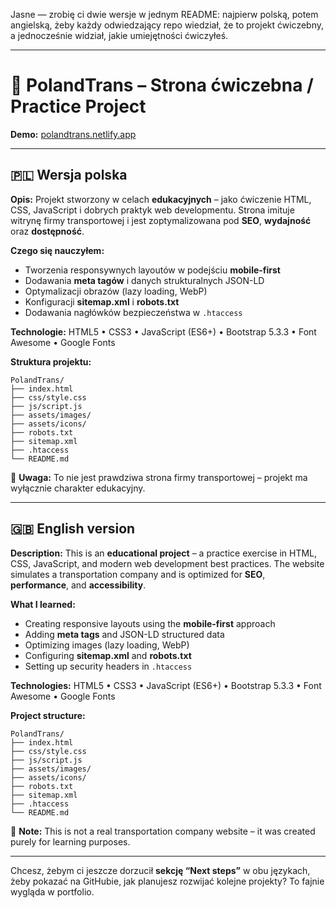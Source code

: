 Jasne — zrobię ci dwie wersje w jednym README: najpierw polską, potem angielską, żeby każdy odwiedzający repo wiedział, że to projekt ćwiczebny, a jednocześnie widział, jakie umiejętności ćwiczyłeś.

---

# 🚛 PolandTrans – Strona ćwiczebna / Practice Project

**Demo:** [polandtrans.netlify.app](https://polandtrans.netlify.app/)

---

## 🇵🇱 Wersja polska

**Opis:**
Projekt stworzony w celach **edukacyjnych** – jako ćwiczenie HTML, CSS, JavaScript i dobrych praktyk web developmentu. Strona imituje witrynę firmy transportowej i jest zoptymalizowana pod **SEO**, **wydajność** oraz **dostępność**.

**Czego się nauczyłem:**

* Tworzenia responsywnych layoutów w podejściu **mobile-first**
* Dodawania **meta tagów** i danych strukturalnych JSON-LD
* Optymalizacji obrazów (lazy loading, WebP)
* Konfiguracji **sitemap.xml** i **robots.txt**
* Dodawania nagłówków bezpieczeństwa w `.htaccess`

**Technologie:**
HTML5 • CSS3 • JavaScript (ES6+) • Bootstrap 5.3.3 • Font Awesome • Google Fonts

**Struktura projektu:**

```
PolandTrans/
├── index.html
├── css/style.css
├── js/script.js
├── assets/images/
├── assets/icons/
├── robots.txt
├── sitemap.xml
├── .htaccess
└── README.md
```

📌 **Uwaga:** To nie jest prawdziwa strona firmy transportowej – projekt ma wyłącznie charakter edukacyjny.

---

## 🇬🇧 English version

**Description:**
This is an **educational project** – a practice exercise in HTML, CSS, JavaScript, and modern web development best practices. The website simulates a transportation company and is optimized for **SEO**, **performance**, and **accessibility**.

**What I learned:**

* Creating responsive layouts using the **mobile-first** approach
* Adding **meta tags** and JSON-LD structured data
* Optimizing images (lazy loading, WebP)
* Configuring **sitemap.xml** and **robots.txt**
* Setting up security headers in `.htaccess`

**Technologies:**
HTML5 • CSS3 • JavaScript (ES6+) • Bootstrap 5.3.3 • Font Awesome • Google Fonts

**Project structure:**

```
PolandTrans/
├── index.html
├── css/style.css
├── js/script.js
├── assets/images/
├── assets/icons/
├── robots.txt
├── sitemap.xml
├── .htaccess
└── README.md
```

📌 **Note:** This is not a real transportation company website – it was created purely for learning purposes.

---

Chcesz, żebym ci jeszcze dorzucił **sekcję “Next steps”** w obu językach, żeby pokazać na GitHubie, jak planujesz rozwijać kolejne projekty?
To fajnie wygląda w portfolio.
